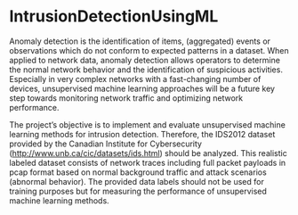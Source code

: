 # IntrusionDetectionUsingML
Anomaly detection is the identification of items, (aggregated) events or observations which do not conform to expected patterns in a dataset. When applied to network data, anomaly detection allows operators to determine the normal network behavior and the identification of suspicious activities. Especially in very complex networks with a fast-changing number of devices, unsupervised machine learning approaches will be a future key step towards monitoring network traffic and optimizing network performance.

The project’s objective is to implement and evaluate unsupervised machine learning methods for intrusion detection. Therefore, the IDS2012 dataset provided by the Canadian Institute for Cybersecurity (http://www.unb.ca/cic/datasets/ids.html) should be analyzed. This realistic labeled dataset consists of network traces including full packet payloads in pcap format based on normal background traffic and attack scenarios (abnormal behavior). The provided data labels should not be used for training purposes but for measuring the performance of unsupervised machine learning methods.

